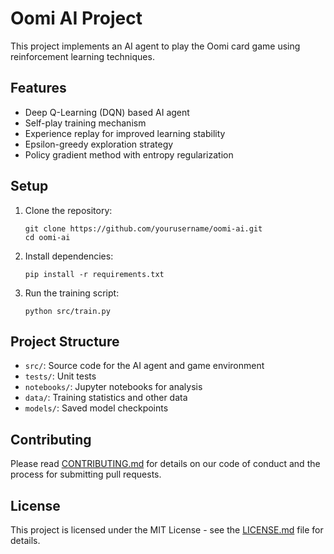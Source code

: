 # Oomi AI Project

This project implements an AI agent to play the Oomi card game using reinforcement learning techniques.

## Features

- Deep Q-Learning (DQN) based AI agent
- Self-play training mechanism
- Experience replay for improved learning stability
- Epsilon-greedy exploration strategy
- Policy gradient method with entropy regularization

## Setup

1. Clone the repository:
   ```
   git clone https://github.com/yourusername/oomi-ai.git
   cd oomi-ai
   ```

2. Install dependencies:
   ```
   pip install -r requirements.txt
   ```

3. Run the training script:
   ```
   python src/train.py
   ```

## Project Structure

- `src/`: Source code for the AI agent and game environment
- `tests/`: Unit tests
- `notebooks/`: Jupyter notebooks for analysis
- `data/`: Training statistics and other data
- `models/`: Saved model checkpoints

## Contributing

Please read [CONTRIBUTING.md](CONTRIBUTING.md) for details on our code of conduct and the process for submitting pull requests.

## License

This project is licensed under the MIT License - see the [LICENSE.md](LICENSE.md) file for details.
